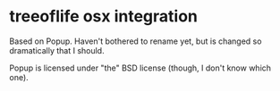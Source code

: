 # treeoflife osx integration

Based on Popup. Haven't bothered to rename yet, but is changed so dramatically that I should.

Popup is licensed under "the" BSD license (though, I don't know which one).
